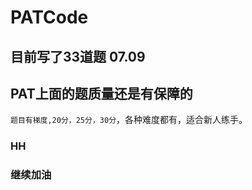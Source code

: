 # PATCode

## 目前写了33道题  07.09

## PAT上面的题质量还是有保障的

`题目有梯度,20分，25分，30分`，各种难度都有，适合新人练手。

### HH
### 继续加油
